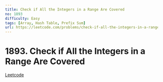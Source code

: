 ```yaml
---
title: Check if All the Integers in a Range Are Covered
no: 1893
difficulty: Easy
tags: [Array, Hash Table, Prefix Sum]
url: https://leetcode.com/problems/check-if-all-the-integers-in-a-range-are-covered/
---
```


# 1893. Check if All the Integers in a Range Are Covered

[Leetcode](https://leetcode.com/problems/check-if-all-the-integers-in-a-range-are-covered/)

